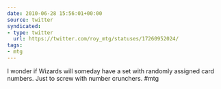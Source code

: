 ```yaml
---
date: 2010-06-28 15:56:01+00:00
source: twitter
syndicated:
- type: twitter
  url: https://twitter.com/roy_mtg/statuses/17260952024/
tags:
- mtg
---
```


I wonder if Wizards will someday have a set with randomly assigned card numbers. Just to screw with number crunchers. #mtg